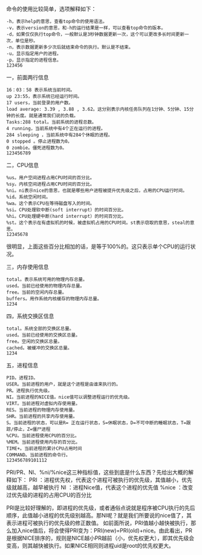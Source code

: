 命令的使用比较简单，选项解释如下：

```
-h，表示help的意思，查看top命令的使用语法。
-v，表示version的意思，和-h的运行结果是一样，可以查看top命令的版本。
-d，如果仅仅执行top命令，一般默认是3秒钟数据更新一次，这个可以更改多长时间更新一次，单位是秒。
-n，表示数据更新多少次后就结束命令的执行。默认是不结束。
-u，显示指定用户的进程。
-p，显示指定的进程信息。
123456
```

一，前面两行信息

```
16：03：58 表示系统当前时间。
up 23:55，表示系统已经运行时间。
17 users，当前登录的用户数。
load average: 3.39 , 3.88 , 3.62。这分别表示内核任务队列在1分钟、5分钟、15分钟的长度。就是通常我们说的负载。
Tasks:288 total。当前系统的进程总数。
4 running，当前系统中有4个正在运行的进程。
284 sleeping ，当前系统中有284个休眠的进程。
0 stopped 。停止进程数为0。
0 zombie。僵死进程数为0。
123456789
```

二，CPU信息

```
%us。用户空间进程占用CPU时间的百分比。
%sy。内核空间进程占用CPU时间的百分比。
%ni。ni表示nice的意思，也就是哪些用户进程被提升优先级之后，占用的CPU运行时间。
%id。系统空闲时间。
%wa。这个表示CPU在等待磁盘写入的时间。
%si。CPU处理软中断(soft interrupt）的时间百分比。
%hi。CPU处理硬中断(hard interrupt）的时间百分比。
%st。这个表示在有虚拟机的时候，被虚拟机占用的CPU时间。st表示窃取的意思，steal的意思。
12345678
```

很明显，上面这些百分比相加的话，是等于100%的。这只表示单个CPU的运行状况。

三，内存使用信息

```
total。表示系统可用的物理内存总量。
used。当前已经使用的物理内存总量。
free。当前的空闲内存总量。
buffers。用作系统内核缓存的物理内存总量。
1234
```

四，系统交换区信息

```
total。系统全部的交换区总量。
used。当前已经使用的交换区总量。
free。空闲的交换区总量。
cached。被缓冲的交换区总量。
1234
```

五，进程信息

```
PID。进程ID。
USER。当前进程的用户，就是这个进程是由谁来执行的。
PR。进程执行优先级。
NI。当前进程的NICE值。nice值可以调整进程运行的优先级。
VIRT。当前进程对虚拟内存使用量。
RES。当前进程的物理内存使用量。
SHR。当前进程的共享内存使用量。
S。当前进程的状态，可以是R= 正在运行状态，S=休眠状态，D=不可中断的睡眠状态，T=跟踪/停止，Z=僵尸进程
%CPU。当前进程使用CPU的百分比。
%MEM。当前进程使用内存的百分比。
TIME+。当前进程的累计CPU占用时间
COMMAND。当前进程的命令行。
123456789101112
```

PRI/PR、NI、%ni/%nice这三种指标值，这些到底是什么东西？先给出大概的解释如下：
PRI ：进程优先权，代表这个进程可被执行的优先级，其值越小，优先级就越高，越早被执行
NI ：进程Nice值，代表这个进程的优先值
%nice ：改变过优先级的进程的占用CPU的百分比

PRI是比较好理解的，即进程的优先级，或者通俗点说就是程序被CPU执行的先后顺序，此值越小进程的优先级别越高。那NI呢？就是我们所要说的nice值了，其表示进程可被执行的优先级的修正数值。
如前面所说，PRI值越小越快被执行，那么加入nice值后，将会使得PRI变为：PRI(new)=PRI(old)+nice。由此看出，PR是根据NICE排序的，规则是NICE越小PR越前（小，优先权更大），即其优先级会变高，则其越快被执行。如果NICE相同则进程uid是root的优先权更大。